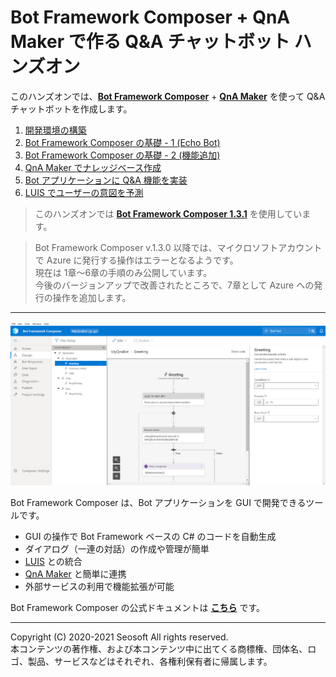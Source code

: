 # Bot Framework Composer + QnA Maker で作る Q&A チャットボット ハンズオン

このハンズオンでは、[**Bot Framework Composer**](https://docs.microsoft.com/ja-jp/composer/) + [**QnA Maker**](https://www.qnamaker.ai/) を使って Q&A チャットボットを作成します。

1. [開発環境の構築](./docs/01_install.md)
2. [Bot Framework Composer の基礎 - 1 (Echo Bot)](./docs/02_composer_basic.md)
3. [Bot Framework Composer の基礎 - 2 (機能追加)](./docs/03_composer_basic2.md)  
4. [QnA Maker でナレッジベース作成](./docs/04_create_qnamaker_knowledgebase.md)  
5. [Bot アプリケーションに Q&A 機能を実装](./docs/05_composer_qna.md)  
6. [LUIS でユーザーの意図を予測](./docs/06_composer_luis.md)  
<!-- 7. [Bot アプリケーションをクラウドに発行](./docs/07_deploy_bot.md) -->

> このハンズオンでは [**Bot Framework Composer 1.3.1**](https://techcommunity.microsoft.com/t5/azure-ai/build-2020-conversational-ai-updates/ba-p/1397685) を使用しています。


> Bot Framework Composer v.1.3.0 以降では、マイクロソフトアカウントで Azure に発行する操作はエラーとなるようです。  
> 現在は 1章～6章の手順のみ公開しています。  
> 今後のバージョンアップで改善されたところで、7章として Azure への発行の操作を追加します。  

---

![](./docs/images/bfcomp_main.jpg)

Bot Framework Composer は、Bot アプリケーションを GUI で開発できるツールです。

- GUI の操作で Bot Framework ベースの C# のコードを自動生成
- ダイアログ（一連の対話）の作成や管理が簡単
- [LUIS](https://luis.ai/) との統合
- [QnA Maker](https://qnamaker.ai/) と簡単に連携
- 外部サービスの利用で機能拡張が可能

Bot Framework Composer の公式ドキュメントは [**こちら**](https://docs.microsoft.com/ja-jp/composer/) です。

---

Copyright (C) 2020-2021 Seosoft All rights reserved.  
本コンテンツの著作権、および本コンテンツ中に出てくる商標権、団体名、ロゴ、製品、サービスなどはそれぞれ、各権利保有者に帰属します。